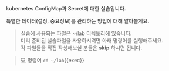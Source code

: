 kubernetes ConfigMap과 Secret에 대한 실습입니다.  

특별한 데이터(설정, 중요정보)를 관리하는 방법에 대해 알아볼게요.

> 실습에 사용되는 파일은 ~/lab 디렉토리에 있습니다.  
> 미리 준비된 실습파일을 사용하시려면 아래 명령어를 실행해주세요.  
> 각 파일들을 직접 작성해보실 분들은 **skip** 하시면 됩니다.

> 💻 명령어 `cd ~/lab`{{exec}}